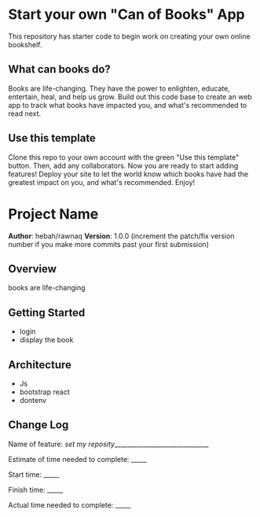 # Start your own "Can of Books" App

This repository has starter code to begin work on creating your own online bookshelf.

## What can books do?

Books are life-changing. They have the power to enlighten, educate, entertain, heal, and help us grow. Build out this code base to create an web app to track what books have impacted you, and what's recommended to read next.

## Use this template

Clone this repo to your own account with the green "Use this template" button. Then, add any collaborators. Now you are ready to start adding features! Deploy your site to let the world know which books have had the greatest impact on you, and what's recommended. Enjoy!




# Project Name

**Author**: hebah/rawnaq
**Version**: 1.0.0 (increment the patch/fix version number if you make more commits past your first submission)

## Overview
<!-- Provide a high level overview of what this application is and why you are building it, beyond the fact that it's an assignment for this class. (i.e. What's your problem domain?) -->

books are life-changing

## Getting Started
<!-- What are the steps that a user must take in order to build this app on their own machine and get it running? -->
- login 
- display the book

## Architecture
<!-- Provide a detailed description of the application design. What technologies (languages, libraries, etc) you're using, and any other relevant design information. -->

- Js
- bootstrap react
- dontenv

## Change Log
<!-- Use this area to document the iterative changes made to your application as each feature is successfully implemented. Use time stamps. Here's an example:

01-01-2001 4:59pm - Application now has a fully-functional express server, with a GET route for the location resource. -->


Name of feature: _set my reposity_______________________________

Estimate of time needed to complete: _____

Start time: _____

Finish time: _____

Actual time needed to complete: _____
